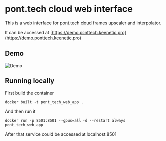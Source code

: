 # pont.tech cloud web interface
This is a web interface for pont.tech cloud frames upscaler and interpolator.

It can be accessed at [https://demo.ponttech.keenetic.pro](https://demo.ponttech.keenetic.pro)
## Demo
![Demo](demo.gif)

## Running locally
First build the container
```
docker built -t pont_tech_web_app .
```
And then run it
```
docker run -p 8501:8501 --gpus=all -d --restart always pont_tech_web_app
```

After that service could be accessed at localhost:8501
